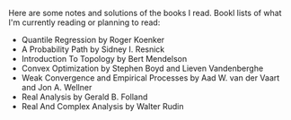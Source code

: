 Here are some notes and solutions of the books I read.
Bookl lists of what I'm currently reading or planning to read:
* Quantile Regression by Roger Koenker
* A Probability Path by Sidney I. Resnick
* Introduction To Topology by Bert Mendelson
* Convex Optimization by Stephen Boyd and Lieven Vandenberghe
* Weak Convergence and Empirical Processes by Aad W. van der Vaart and Jon A. Wellner
* Real Analysis by Gerald B. Folland
* Real And Complex Analysis by Walter Rudin